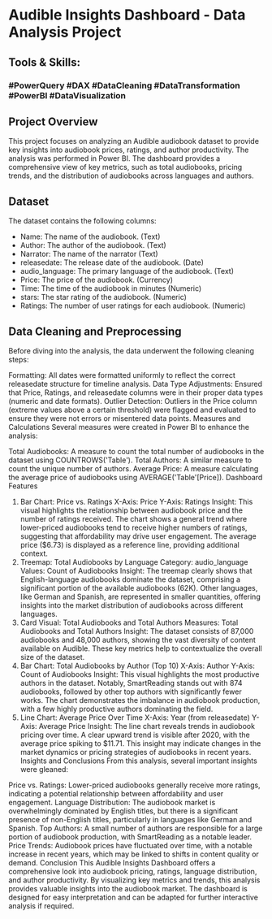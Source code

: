 # Audible Insights Dashboard - Data Analysis Project

## Tools & Skills:
### #PowerQuery #DAX #DataCleaning #DataTransformation #PowerBI #DataVisualization

## Project Overview
This project focuses on analyzing an Audible audiobook dataset to provide key insights into audiobook prices, ratings, and author productivity. The analysis was performed in Power BI. The dashboard provides a comprehensive view of key metrics, such as total audiobooks, pricing trends, and the distribution of audiobooks across languages and authors.

## Dataset
The dataset contains the following columns:

- Name: The name of the audiobook. (Text)
- Author: The author of the audiobook. (Text)
- Narrator: The name of the narrator (Text)
- releasedate: The release date of the audiobook. (Date)
- audio_language: The primary language of the audiobook. (Text)
- Price: The price of the audiobook. (Currency)
- Time: The time of the audiobook in minutes (Numeric)
- stars: The star rating of the audiobook. (Numeric)
- Ratings: The number of user ratings for each audiobook. (Numeric)

## Data Cleaning and Preprocessing
Before diving into the analysis, the data underwent the following cleaning steps:

Formatting: All dates were formatted uniformly to reflect the correct releasedate structure for timeline analysis.
Data Type Adjustments: Ensured that Price, Ratings, and releasedate columns were in their proper data types (numeric and date formats).
Outlier Detection: Outliers in the Price column (extreme values above a certain threshold) were flagged and evaluated to ensure they were not errors or misentered data points.
Measures and Calculations
Several measures were created in Power BI to enhance the analysis:

Total Audiobooks: A measure to count the total number of audiobooks in the dataset using COUNTROWS('Table').
Total Authors: A similar measure to count the unique number of authors.
Average Price: A measure calculating the average price of audiobooks using AVERAGE('Table'[Price]).
Dashboard Features
1. Bar Chart: Price vs. Ratings
X-Axis: Price
Y-Axis: Ratings
Insight: This visual highlights the relationship between audiobook price and the number of ratings received. The chart shows a general trend where lower-priced audiobooks tend to receive higher numbers of ratings, suggesting that affordability may drive user engagement. The average price ($6.73) is displayed as a reference line, providing additional context.
2. Treemap: Total Audiobooks by Language
Category: audio_language
Values: Count of Audiobooks
Insight: The treemap clearly shows that English-language audiobooks dominate the dataset, comprising a significant portion of the available audiobooks (62K). Other languages, like German and Spanish, are represented in smaller quantities, offering insights into the market distribution of audiobooks across different languages.
3. Card Visual: Total Audiobooks and Total Authors
Measures: Total Audiobooks and Total Authors
Insight: The dataset consists of 87,000 audiobooks and 48,000 authors, showing the vast diversity of content available on Audible. These key metrics help to contextualize the overall size of the dataset.
4. Bar Chart: Total Audiobooks by Author (Top 10)
X-Axis: Author
Y-Axis: Count of Audiobooks
Insight: This visual highlights the most productive authors in the dataset. Notably, SmartReading stands out with 874 audiobooks, followed by other top authors with significantly fewer works. The chart demonstrates the imbalance in audiobook production, with a few highly productive authors dominating the field.
5. Line Chart: Average Price Over Time
X-Axis: Year (from releasedate)
Y-Axis: Average Price
Insight: The line chart reveals trends in audiobook pricing over time. A clear upward trend is visible after 2020, with the average price spiking to $11.71. This insight may indicate changes in the market dynamics or pricing strategies of audiobooks in recent years.
Insights and Conclusions
From this analysis, several important insights were gleaned:

Price vs. Ratings: Lower-priced audiobooks generally receive more ratings, indicating a potential relationship between affordability and user engagement.
Language Distribution: The audiobook market is overwhelmingly dominated by English titles, but there is a significant presence of non-English titles, particularly in languages like German and Spanish.
Top Authors: A small number of authors are responsible for a large portion of audiobook production, with SmartReading as a notable leader.
Price Trends: Audiobook prices have fluctuated over time, with a notable increase in recent years, which may be linked to shifts in content quality or demand.
Conclusion
This Audible Insights Dashboard offers a comprehensive look into audiobook pricing, ratings, language distribution, and author productivity. By visualizing key metrics and trends, this analysis provides valuable insights into the audiobook market. The dashboard is designed for easy interpretation and can be adapted for further interactive analysis if required.
